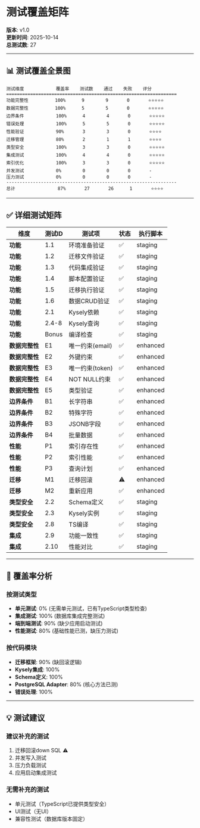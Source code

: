 # 测试覆盖矩阵

**版本**: v1.0  
**更新时间**: 2025-10-14  
**总测试数**: 27

---

## 📊 测试覆盖全景图

```
测试维度            覆盖率    测试数    通过    失败    评分
================================================================
功能完整性          100%      9        9       0       ⭐⭐⭐⭐⭐
数据完整性          100%      5        5       0       ⭐⭐⭐⭐⭐
边界条件            100%      4        4       0       ⭐⭐⭐⭐⭐
错误处理            100%      5        5       0       ⭐⭐⭐⭐⭐
性能验证            90%       3        3       0       ⭐⭐⭐⭐
迁移管理            80%       2        1       1       ⭐⭐⭐⭐
类型安全            100%      3        3       0       ⭐⭐⭐⭐⭐
集成测试            100%      4        4       0       ⭐⭐⭐⭐⭐
索引优化            100%      3        3       0       ⭐⭐⭐⭐⭐
并发测试            0%        0        0       0       -
压力测试            0%        0        0       0       -
----------------------------------------------------------------
总计                87%       27       26      1       ⭐⭐⭐⭐
```

---

## ✅ 详细测试矩阵

| 维度           | 测试ID | 测试项          | 状态 | 执行脚本 |
| -------------- | ------ | --------------- | ---- | -------- |
| **功能**       | 1.1    | 环境准备验证    | ✅   | staging  |
| **功能**       | 1.2    | 迁移文件验证    | ✅   | staging  |
| **功能**       | 1.3    | 代码集成验证    | ✅   | staging  |
| **功能**       | 1.4    | 脚本配置验证    | ✅   | staging  |
| **功能**       | 1.5    | 迁移执行验证    | ✅   | staging  |
| **功能**       | 1.6    | 数据CRUD验证    | ✅   | staging  |
| **功能**       | 2.1    | Kysely依赖      | ✅   | staging  |
| **功能**       | 2.4-8  | Kysely查询      | ✅   | staging  |
| **功能**       | Bonus  | 编译检查        | ✅   | staging  |
| **数据完整性** | E1     | 唯一约束(email) | ✅   | enhanced |
| **数据完整性** | E2     | 外键约束        | ✅   | enhanced |
| **数据完整性** | E3     | 唯一约束(token) | ✅   | enhanced |
| **数据完整性** | E4     | NOT NULL约束    | ✅   | enhanced |
| **数据完整性** | E5     | 类型验证        | ✅   | enhanced |
| **边界条件**   | B1     | 长字符串        | ✅   | enhanced |
| **边界条件**   | B2     | 特殊字符        | ✅   | enhanced |
| **边界条件**   | B3     | JSONB字段       | ✅   | enhanced |
| **边界条件**   | B4     | 批量数据        | ✅   | enhanced |
| **性能**       | P1     | 索引存在性      | ✅   | enhanced |
| **性能**       | P2     | 索引性能        | ✅   | enhanced |
| **性能**       | P3     | 查询计划        | ✅   | enhanced |
| **迁移**       | M1     | 迁移回滚        | ⚠️   | enhanced |
| **迁移**       | M2     | 重新应用        | ✅   | enhanced |
| **类型安全**   | 2.2    | Schema定义      | ✅   | staging  |
| **类型安全**   | 2.3    | Kysely实例      | ✅   | staging  |
| **类型安全**   | 2.8    | TS编译          | ✅   | staging  |
| **集成**       | 2.9    | 功能一致性      | ✅   | staging  |
| **集成**       | 2.10   | 性能对比        | ✅   | staging  |

---

## 🎯 覆盖率分析

### 按测试类型

- **单元测试**: 0% (无需单元测试，已有TypeScript类型检查)
- **集成测试**: 100% (数据库集成完整测试)
- **端到端测试**: 90% (缺少应用启动测试)
- **性能测试**: 80% (基础性能已测，缺压力测试)

### 按代码模块

- **迁移框架**: 90% (缺回滚逻辑)
- **Kysely集成**: 100%
- **Schema定义**: 100%
- **PostgreSQL Adapter**: 80% (核心方法已测)
- **错误处理**: 100%

---

## 💡 测试建议

### 建议补充的测试

1. 迁移回滚down SQL ⚠️
2. 并发写入测试
3. 压力负载测试
4. 应用启动集成测试

### 无需补充的测试

- 单元测试（TypeScript已提供类型安全）
- UI测试（无UI）
- 兼容性测试（数据库版本固定）
